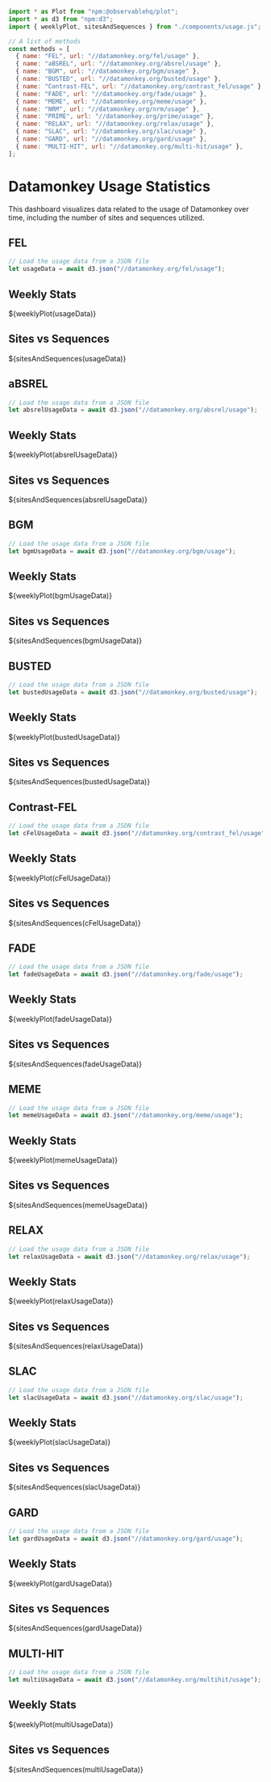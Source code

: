 ```js
import * as Plot from "npm:@observablehq/plot";
import * as d3 from "npm:d3";
import { weeklyPlot, sitesAndSequences } from "./components/usage.js";

// A list of methods
const methods = [
  { name: "FEL", url: "//datamonkey.org/fel/usage" },
  { name: "aBSREL", url: "//datamonkey.org/absrel/usage" },
  { name: "BGM", url: "//datamonkey.org/bgm/usage" },
  { name: "BUSTED", url: "//datamonkey.org/busted/usage" },
  { name: "Contrast-FEL", url: "//datamonkey.org/contrast_fel/usage" },
  { name: "FADE", url: "//datamonkey.org/fade/usage" },
  { name: "MEME", url: "//datamonkey.org/meme/usage" },
  { name: "NRM", url: "//datamonkey.org/nrm/usage" },
  { name: "PRIME", url: "//datamonkey.org/prime/usage" },
  { name: "RELAX", url: "//datamonkey.org/relax/usage" },
  { name: "SLAC", url: "//datamonkey.org/slac/usage" },
  { name: "GARD", url: "//datamonkey.org/gard/usage" },
  { name: "MULTI-HIT", url: "//datamonkey.org/multi-hit/usage" },
];
```

# Datamonkey Usage Statistics

This dashboard visualizes data related to the usage of Datamonkey over time, including the number of sites and sequences utilized.

## FEL

```js
// Load the usage data from a JSON file
let usageData = await d3.json("//datamonkey.org/fel/usage");
```

<div class="grid grid-cols-12">
  <div class="card">
    <h2>Weekly Stats</h2>
    ${weeklyPlot(usageData)}
  </div>

  <div class="card">
    <h2>Sites vs Sequences</h2>
    ${sitesAndSequences(usageData)}
  </div>
</div>

## aBSREL

```js
// Load the usage data from a JSON file
let absrelUsageData = await d3.json("//datamonkey.org/absrel/usage");
```

<div class="grid grid-cols-12">
  <div class="card">
    <h2>Weekly Stats</h2>
    ${weeklyPlot(absrelUsageData)}
  </div>

  <div class="card">
    <h2>Sites vs Sequences</h2>
    ${sitesAndSequences(absrelUsageData)}
  </div>
</div>

## BGM

```js
// Load the usage data from a JSON file
let bgmUsageData = await d3.json("//datamonkey.org/bgm/usage");
```

<div class="grid grid-cols-12">
  <div class="card">
    <h2>Weekly Stats</h2>
    ${weeklyPlot(bgmUsageData)}
  </div>

  <div class="card">
    <h2>Sites vs Sequences</h2>
    ${sitesAndSequences(bgmUsageData)}
  </div>
</div>

## BUSTED

```js
// Load the usage data from a JSON file
let bustedUsageData = await d3.json("//datamonkey.org/busted/usage");
```

<div class="grid grid-cols-12">
  <div class="card">
    <h2>Weekly Stats</h2>
    ${weeklyPlot(bustedUsageData)}
  </div>

  <div class="card">
    <h2>Sites vs Sequences</h2>
    ${sitesAndSequences(bustedUsageData)}
  </div>
</div>

## Contrast-FEL

```js
// Load the usage data from a JSON file
let cFelUsageData = await d3.json("//datamonkey.org/contrast_fel/usage");
```

<div class="grid grid-cols-12">
  <div class="card">
    <h2>Weekly Stats</h2>
    ${weeklyPlot(cFelUsageData)}
  </div>

  <div class="card">
    <h2>Sites vs Sequences</h2>
    ${sitesAndSequences(cFelUsageData)}
  </div>
</div>

## FADE

```js
// Load the usage data from a JSON file
let fadeUsageData = await d3.json("//datamonkey.org/fade/usage");
```

<div class="grid grid-cols-12">
  <div class="card">
    <h2>Weekly Stats</h2>
    ${weeklyPlot(fadeUsageData)}
  </div>

  <div class="card">
    <h2>Sites vs Sequences</h2>
    ${sitesAndSequences(fadeUsageData)}
  </div>
</div>

## MEME

```js
// Load the usage data from a JSON file
let memeUsageData = await d3.json("//datamonkey.org/meme/usage");
```

<div class="grid grid-cols-12">
  <div class="card">
    <h2>Weekly Stats</h2>
    ${weeklyPlot(memeUsageData)}
  </div>

  <div class="card">
    <h2>Sites vs Sequences</h2>
    ${sitesAndSequences(memeUsageData)}
  </div>
</div>

## RELAX

```js
// Load the usage data from a JSON file
let relaxUsageData = await d3.json("//datamonkey.org/relax/usage");
```

<div class="grid grid-cols-12">
  <div class="card">
    <h2>Weekly Stats</h2>
    ${weeklyPlot(relaxUsageData)}
  </div>

  <div class="card">
    <h2>Sites vs Sequences</h2>
    ${sitesAndSequences(relaxUsageData)}
  </div>
</div>

## SLAC

```js
// Load the usage data from a JSON file
let slacUsageData = await d3.json("//datamonkey.org/slac/usage");
```

<div class="grid grid-cols-12">
  <div class="card">
    <h2>Weekly Stats</h2>
    ${weeklyPlot(slacUsageData)}
  </div>

  <div class="card">
    <h2>Sites vs Sequences</h2>
    ${sitesAndSequences(slacUsageData)}
  </div>
</div>

## GARD

```js
// Load the usage data from a JSON file
let gardUsageData = await d3.json("//datamonkey.org/gard/usage");
```

<div class="grid grid-cols-12">
  <div class="card">
    <h2>Weekly Stats</h2>
    ${weeklyPlot(gardUsageData)}
  </div>

  <div class="card">
    <h2>Sites vs Sequences</h2>
    ${sitesAndSequences(gardUsageData)}
  </div>
</div>

## MULTI-HIT

```js
// Load the usage data from a JSON file
let multiUsageData = await d3.json("//datamonkey.org/multihit/usage");
```

<div class="grid grid-cols-12">
  <div class="card">
    <h2>Weekly Stats</h2>
    ${weeklyPlot(multiUsageData)}
  </div>

  <div class="card">
    <h2>Sites vs Sequences</h2>
    ${sitesAndSequences(multiUsageData)}
  </div>
</div>
